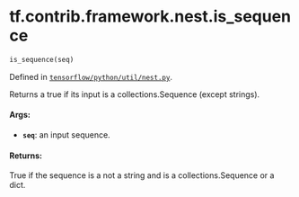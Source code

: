 <div itemscope itemtype="http://developers.google.com/ReferenceObject">
<meta itemprop="name" content="tf.contrib.framework.nest.is_sequence" />
</div>

# tf.contrib.framework.nest.is_sequence

``` python
is_sequence(seq)
```



Defined in [`tensorflow/python/util/nest.py`](https://www.tensorflow.org/code/tensorflow/python/util/nest.py).

Returns a true if its input is a collections.Sequence (except strings).

#### Args:

* <b>`seq`</b>: an input sequence.


#### Returns:

True if the sequence is a not a string and is a collections.Sequence or a
dict.